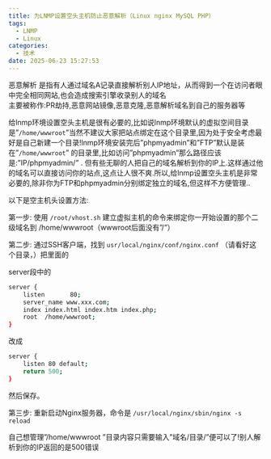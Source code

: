 ```yaml
---
title: 为LNMP设置空头主机防止恶意解析（Linux nginx MySQL PHP）
tags:
  - LNMP
  - Linux
categories:
  - 技术
date: 2025-06-23 15:27:53
---
```


恶意解析 是指有人通过域名A记录直接解析别人IP地址，从而得到一个在访问者眼中完全相同网站,也会造成搜索引擎收录别人的域名  
主要被称作:PR劫持,恶意网站镜像,恶意克隆,恶意解析域名到自己的服务器等  
  
给lnmp环境设置空头主机是很有必要的,比如说lnmp环境默认的虚拟空间目录是”`/home/wwwroot`”当然不建议大家把站点绑定在这个目录里,因为处于安全考虑最好是自己新建一个目录!lnmp环境安装完后”phpmyadmin”和”FTP”默认是装在”`/home/wwwroot`” 的目录里,比如访问”phpmyadmin”那么路径应该是:”IP/phpmyadmin/” . 但有些无聊的人把自己的域名解析到你的IP上.这样通过他的域名可以直接访问你的站点,这点让人很不爽.所以,给lnmp设置空头主机是非常必要的,除非你为FTP和phpmyadmin分别绑定独立的域名,但这样不方便管理..
  
以下是空主机头设置方法:  
  
第一步: 使用 `/root/vhost.sh` 建立虚拟主机的命令来绑定你一开始设置的那个二级域名到 /home/wwwroot（wwwroot后面没有”/”）  
  
第二步: 通过SSH客户端，找到 `usr/local/nginx/conf/nginx.conf` （请看好这个目录，）把里面的

server段中的

```bash
server {
    listen       80;
    server_name www.xxx.com;
    index index.html index.htm index.php;
    root  /home/wwwroot;
}
```

改成

```bash
server {
    listen 80 default;
    return 500;
}
```

然后保存。  
  
第三步: 重新启动Nginx服务器，命令是   `/usr/local/nginx/sbin/nginx -s reload`
  
自己想管理”/home/wwwroot  ”目录内容只需要输入”域名/目录/”便可以了!别人解析到你的IP返回的是500错误

